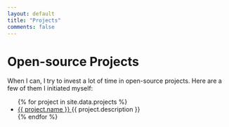 ```yaml
---
layout: default
title: "Projects"
comments: false
---
```


# Open-source Projects

When I can, I try to invest a lot of time in open-source projects. Here are a few of them I initiated myself:

<ul class="list">
{% for project in site.data.projects %}
  <li class="list__item">
    <a class="list__primary-content" href="{{ project.link }}" target="_blank">
      {{ project.name }}
    </a>
    <span class="list__secondary-content">{{ project.description }}</span>
  </li>
{% endfor %}

